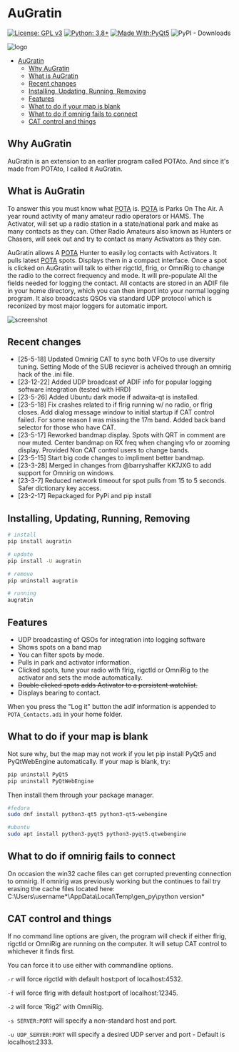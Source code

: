 # AuGratin

[![License: GPL v3](https://img.shields.io/badge/License-GPLv3-blue.svg)](https://www.gnu.org/licenses/gpl-3.0)  [![Python: 3.8+](https://img.shields.io/badge/python-3.9+-blue.svg)](https://www.python.org/downloads/)  [![Made With:PyQt5](https://img.shields.io/badge/Made%20with-PyQt5-red)](https://pypi.org/project/PyQt5/)
![PyPI - Downloads](https://img.shields.io/pypi/dm/augratin)

![logo](https://github.com/mbridak/augratin/raw/master/augratin/data/k6gte.augratin.svg)

- [AuGratin](#augratin)
  - [Why AuGratin](#why-augratin)
  - [What is AuGratin](#what-is-augratin)
  - [Recent changes](#recent-changes)
  - [Installing, Updating, Running, Removing](#installing-updating-running-removing)
  - [Features](#features)
  - [What to do if your map is blank](#what-to-do-if-your-map-is-blank)
  - [What to do if omnirig fails to connect](#what-to-do-if-omnirig-fails-to-connect)
  - [CAT control and things](#cat-control-and-things)

## Why AuGratin

AuGratin is an extension to an earlier program called POTAto. And since it's made from POTAto, I called it AuGratin.

## What is AuGratin

To answer this you must know what [POTA](https://parksontheair.com) is.
[POTA](https://parksontheair.com) is Parks On The Air.
A year round activity of many amateur radio operators or HAMS.
The Activator, will set up a radio station in a state/national park and make as many contacts as they can.
Other Radio Amateurs also known as Hunters or Chasers, will seek out and try to contact as many Activators as they can.

AuGratin allows A [POTA](https://parksontheair.com) Hunter to easily log contacts with Activators.
It pulls latest [POTA](https://parksontheair.com) spots. Displays them in a compact interface.
Once a spot is clicked on AuGratin will talk to either rigctld, flrig, or OmniRig to change the radio to the correct
frequency and mode. It will pre-populate All the fields needed for logging the contact.
All contacts are stored in an ADIF file in your home directory,
which you can then import into your normal logging program. It also broadcasts QSOs via standard UDP protocol which is reconized by most major loggers for automatic import. 

![screenshot](https://github.com/mbridak/augratin/raw/master/pic/screenshot.png)

## Recent changes

- [25-5-18] Updated Omnirig CAT to sync both VFOs to use diversity tuning. Setting Mode of the SUB reciever is acheived through an omnirig hack of the .ini file.
- [23-12-22] Added UDP broadcast of ADIF info for popular logging software integration (tested with HRD)
- [23-5-26] Added Ubuntu dark mode if adwaita-qt is installed.
- [23-5-18] Fix crashes related to if flrig running w/ no radio, or flrig closes. Add dialog message window to initial startup if CAT control failed. For some reason I was missing the 17m band. Added back band selector for those who have CAT.
- [23-5-17] Reworked bandmap display. Spots with QRT in comment are now muted. Center bandmap on RX freq when changing vfo or zooming display. Provided Non CAT control users to change bands.
- [23-5-15] Start big code changes to impliment better bandmap.
- [23-3-28] Merged in changes from @barryshaffer KK7JXG to add support for Omnirig on windows.
- [23-3-7] Reduced network timeout for spot pulls from 15 to 5 seconds. Safer dictionary key access.
- [23-2-17] Repackaged for PyPi and pip install

## Installing, Updating, Running, Removing

```bash
# install
pip install augratin

# update
pip install -U augratin

# remove
pip uninstall augratin

# running
augratin
```

## Features

- UDP broadcasting of QSOs for integration into logging software
- Shows spots on a band map
- You can filter spots by mode.
- Pulls in park and activator information.
- Clicked spots, tune your radio with flrig, rigctld or OmniRig to the activator and sets the mode automatically.
- ~~Double clicked spots adds Activator to a persistent watchlist.~~
- Displays bearing to contact.

When you press the "Log it" button the adif information is appended to `POTA_Contacts.adi` in your home folder.

## What to do if your map is blank

Not sure why, but the map may not work if you let pip install PyQt5 and PyQtWebEngine automatically. If your map is blank, try:

```bash
pip uninstall PyQt5
pip uninstall PyQtWebEngine
```

Then install them through your package manager.

```bash
#fedora
sudo dnf install python3-qt5 python3-qt5-webengine

#ubuntu
sudo apt install python3-pyqt5 python3-pyqt5.qtwebengine
```

## What to do if omnirig fails to connect

On occasion the win32 cache files can get corrupted preventing connection to omnirig. If omnirig was previously working but the continues to fail try erasing the cache files located here: C:\Users\username*\AppData\Local\Temp\gen_py\python version*

## CAT control and things

If no command line options are given, the program will check if either flrig, rigctld or OmniRig are running on the computer. It will setup CAT control to whichever it finds first.

You can force it to use either with commandline options.

`-r` will force rigctld with default host:port of localhost:4532.

`-f` will force flrig with default host:port of localhost:12345.

`-2` will force 'Rig2' with OmniRig.

`-s SERVER:PORT` will specify a non-standard host and port.

`-u UDP_SERVER:PORT` will specify a desired UDP server and port - Default is localhost:2333.
